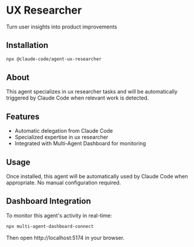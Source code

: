 # UX Researcher

Turn user insights into product improvements

## Installation

```bash
npx @claude-code/agent-ux-researcher
```

## About

This agent specializes in ux researcher tasks and will be automatically triggered by Claude Code when relevant work is detected.

## Features

- Automatic delegation from Claude Code
- Specialized expertise in ux researcher
- Integrated with Multi-Agent Dashboard for monitoring

## Usage

Once installed, this agent will be automatically used by Claude Code when appropriate. No manual configuration required.

## Dashboard Integration

To monitor this agent's activity in real-time:

```bash
npx multi-agent-dashboard-connect
```

Then open http://localhost:5174 in your browser.
